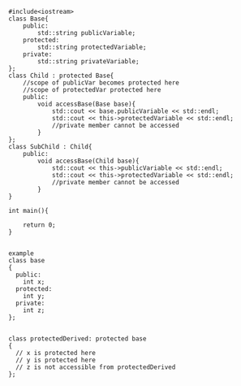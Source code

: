         #include<iostream>
        class Base{
            public:
                std::string publicVariable;
            protected:
                std::string protectedVariable;
            private:
                std::string privateVariable;
        };
        class Child : protected Base{
            //scope of publicVar becomes protected here
            //scope of protectedVar protected here
            public:
                void accessBase(Base base){
                    std::cout << base.publicVariable << std::endl;
                    std::cout << this->protectedVariable << std::endl;
                    //private member cannot be accessed            
                }   
        };
        class SubChild : Child{
            public:
                void accessBase(Child base){
                    std::cout << this->publicVariable << std::endl;
                    std::cout << this->protectedVariable << std::endl;
                    //private member cannot be accessed            
                }
        }

        int main(){       

            return 0;
        }
        
        
        example 
        class base 
        {
          public:
            int x;
          protected:
            int y;
          private:
            int z;
        };


        class protectedDerived: protected base
        {
          // x is protected here
          // y is protected here
          // z is not accessible from protectedDerived
        };
